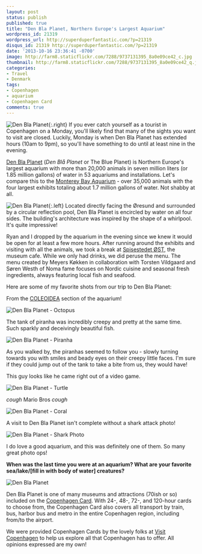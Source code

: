 ```yaml
---
layout: post
status: publish
published: true
title: "Den Bla Planet, Northern Europe's Largest Aquarium"
wordpress_id: 21319
wordpress_url: http://superduperfantastic.com/?p=21319
disqus_id: 21319 http://superduperfantastic.com/?p=21319
date: '2013-10-16 23:36:41 -0700'
image: http://farm8.staticflickr.com/7288/9737131395_8a0e09ce42_c.jpg
thumbnail: http://farm8.staticflickr.com/7288/9737131395_8a0e09ce42_q.jpg
categories:
- Travel
- Denmark
tags:
- Copenhagen
- aquarium
- Copenhagen Card
comments: true
---
```

![Den Bla Planet](http://farm8.staticflickr.com/7295/9737112749_1338bf5fa2_n.jpg){:.right} If you ever catch yourself as a tourist in Copenhagen on a Monday, you'll likely find that many of the sights you want to visit are closed. Luckily, Monday is when Den Bla Planet has extended hours (10am to 9pm), so you'll have something to do until at least nine in the evening.

[Den Bla Planet](http://www.denblaaplanet.dk/ "Den Bla Planet") (_Den Blå Planet_ or The Blue Planet) is Northern Europe's largest aquarium with more than 20,000 animals in seven million liters (or 1.85 million gallons) of water in 53 aquariums and installations. Let's compare this to the [Monterey Bay Aquarium](http://www.mbayaq.org/ "Monterey Bay Aquarium") - over 35,000 animals with the four largest exhibits totaling about 1.7 million gallons of water. Not shabby at all.

![Den Bla Planet](http://farm8.staticflickr.com/7453/9737176477_b2bb7929d7_n.jpg){:.left} Located directly facing the Øresund and surrounded by a circular reflection pool, Den Bla Planet is encircled by water on all four sides. The building's architecture was inspired by the shape of a whirlpool. It's quite impressive!

Ryan and I dropped by the aquarium in the evening since we knew it would be open for at least a few more hours. After running around the exhibits and visiting with all the animals, we took a break at [Spisestedet ØST](http://www.denblaaplanet.dk/en/visit-us/eat-at-spisestedet-oest/ "Spisestedet Oest"), the museum cafe. While we only had drinks, we did peruse the menu. The menu created by Meyers Køkken in collaboration with Torsten Vildgaard and Søren Westh of Noma fame focuses on Nordic cuisine and seasonal fresh ingredients, always featuring local fish and seafood.

Here are some of my favorite shots from our trip to Den Bla Planet:

From the [COLEOIDEA](http://www.denblaaplanet.dk/en/experiences/overview/ "Den Bla Planet Overview / Map") section of the aquarium!

![Den Bla Planet - Octopus](http://farm8.staticflickr.com/7288/9737131395_8a0e09ce42_c.jpg)

The tank of piranha was incredibly creepy and pretty at the same time. Such sparkly and deceivingly beautiful fish.

![Den Bla Planet - Piranha](http://farm8.staticflickr.com/7349/9737146501_5995af977b_c.jpg)

As you walked by, the piranhas seemed to follow you - slowly turning towards you with smiles and beady eyes on their creepy little faces. I'm sure if they could jump out of the tank to take a bite from us, they would have!

This guy looks like he came right out of a video game.

![Den Bla Planet - Turtle](http://farm8.staticflickr.com/7334/9737157021_16605be627_c.jpg)

*cough* Mario Bros *cough*

![Den Bla Planet - Coral](http://farm8.staticflickr.com/7376/9737166263_72748b1076_c.jpg)

A visit to Den Bla Planet isn't complete without a shark attack photo!

![Den Bla Planet - Shark Photo](http://farm8.staticflickr.com/7317/9737129263_6e8092ee36_c.jpg)

I do love a good aquarium, and this was definitely one of them. So many great photo ops!

**When was the last time you were at an aquarium? What are your favorite sea/lake/[fill in with body of water] creatures?**

![Den Bla Planet](http://farm8.staticflickr.com/7330/9737211509_fab5a5b834_c.jpg)

Den Bla Planet is one of many museums and attractions (70ish or so) included on the [Copenhagen Card](http://www.copenhagencard.com/?currency=dkk "Copenhagen Card"). With 24-, 48-, 72-, and 120-hour cards to choose from, the Copenhagen Card also covers all transport by train, bus, harbor bus and metro in the entire Copenhagen region, including from/to the airport.

We were provided Copenhagen Cards by the lovely folks at [Visit Copenhagen](http://www.visitcopenhagen.com/copenhagen-tourist "Visit Copenhagen") to help us explore all that Copenhagen has to offer. All opinions expressed are my own!